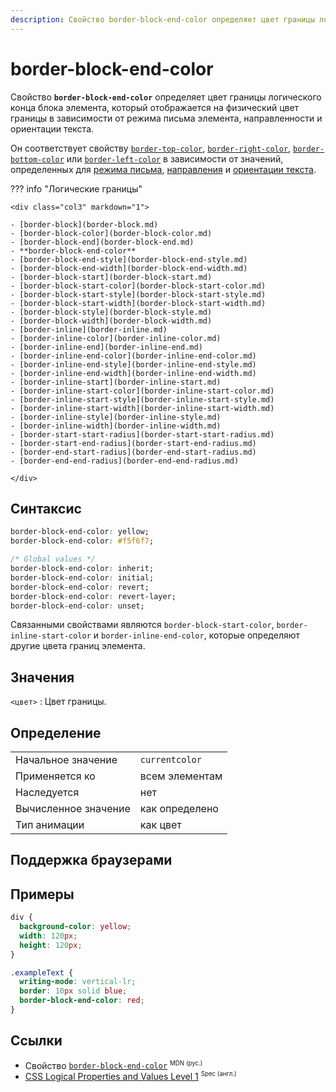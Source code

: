 ```yaml
---
description: Свойство border-block-end-color определяет цвет границы логического конца блока элемента, который отображается на физический цвет границы в зависимости от режима письма элемента, направленности и ориентации текста
---
```


# border-block-end-color

Свойство **`border-block-end-color`** определяет цвет границы логического конца блока элемента, который отображается на физический цвет границы в зависимости от режима письма элемента, направленности и ориентации текста.

Он соответствует свойству [`border-top-color`](border-top-color.md), [`border-right-color`](border-right-color.md), [`border-bottom-color`](border-bottom-color.md) или [`border-left-color`](border-left-color.md) в зависимости от значений, определенных для [режима письма](writing-mode.md), [направления](direction.md) и [ориентации текста](text-orientation.md).

??? info "Логические границы"

    <div class="col3" markdown="1">

    - [border-block](border-block.md)
    - [border-block-color](border-block-color.md)
    - [border-block-end](border-block-end.md)
    - **border-block-end-color**
    - [border-block-end-style](border-block-end-style.md)
    - [border-block-end-width](border-block-end-width.md)
    - [border-block-start](border-block-start.md)
    - [border-block-start-color](border-block-start-color.md)
    - [border-block-start-style](border-block-start-style.md)
    - [border-block-start-width](border-block-start-width.md)
    - [border-block-style](border-block-style.md)
    - [border-block-width](border-block-width.md)
    - [border-inline](border-inline.md)
    - [border-inline-color](border-inline-color.md)
    - [border-inline-end](border-inline-end.md)
    - [border-inline-end-color](border-inline-end-color.md)
    - [border-inline-end-style](border-inline-end-style.md)
    - [border-inline-end-width](border-inline-end-width.md)
    - [border-inline-start](border-inline-start.md)
    - [border-inline-start-color](border-inline-start-color.md)
    - [border-inline-start-style](border-inline-start-style.md)
    - [border-inline-start-width](border-inline-start-width.md)
    - [border-inline-style](border-inline-style.md)
    - [border-inline-width](border-inline-width.md)
    - [border-start-start-radius](border-start-start-radius.md)
    - [border-start-end-radius](border-start-end-radius.md)
    - [border-end-start-radius](border-end-start-radius.md)
    - [border-end-end-radius](border-end-end-radius.md)

    </div>

## Синтаксис

```css
border-block-end-color: yellow;
border-block-end-color: #f5f6f7;

/* Global values */
border-block-end-color: inherit;
border-block-end-color: initial;
border-block-end-color: revert;
border-block-end-color: revert-layer;
border-block-end-color: unset;
```

Связанными свойствами являются `border-block-start-color`, `border-inline-start-color` и `border-inline-end-color`, которые определяют другие цвета границ элемента.

## Значения

`<цвет>`
: Цвет границы.

## Определение

|                      |                |
| -------------------- | -------------- |
| Начальное значение   | `currentcolor` |
| Применяется ко       | всем элементам |
| Наследуется          | нет            |
| Вычисленное значение | как определено |
| Тип анимации         | как цвет       |

## Поддержка браузерами

<p class="ciu_embed" data-feature="mdn-css__properties__border-block-end-color" data-periods="future_1,current,past_1,past_2" data-accessible-colours="false"></p>

## Примеры

```css
div {
  background-color: yellow;
  width: 120px;
  height: 120px;
}

.exampleText {
  writing-mode: vertical-lr;
  border: 10px solid blue;
  border-block-end-color: red;
}
```

## Ссылки

- Свойство [`border-block-end-color`](https://developer.mozilla.org/ru/docs/Web/CSS/border-block-end-color) <sup><small>MDN (рус.)</small></sup>
- [CSS Logical Properties and Values Level 1](https://drafts.csswg.org/css-logical/#propdef-border-block-end-color) <sup><small>Spec (англ.)</small></sup>
